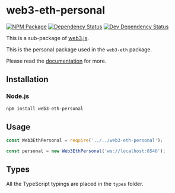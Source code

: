 # web3-eth-personal

[![NPM Package][npm-image]][npm-url] [![Dependency Status][deps-image]][deps-url] [![Dev Dependency Status][deps-dev-image]][deps-dev-url]

This is a sub-package of [web3.js][repo].

This is the personal package used in the `web3-eth` package.

Please read the [documentation][docs] for more.

## Installation

### Node.js

```bash
npm install web3-eth-personal
```

## Usage

```js
const Web3EthPersonal = require('../../web3-eth-personal');

const personal = new Web3EthPersonal('ws://localhost:8546');
```

## Types

All the TypeScript typings are placed in the `types` folder.

[docs]: http://web3js.readthedocs.io/en/1.0/
[repo]: https://github.com/ethereum/web3.js
[npm-image]: https://img.shields.io/npm/v/web3-eth-personal.svg
[npm-url]: https://npmjs.org/package/web3-eth-personal
[deps-image]: https://david-dm.org/ethereum/web3.js/1.x/status.svg?path=packages/web3-eth-personal
[deps-url]: https://david-dm.org/ethereum/web3.js/1.x?path=packages/web3-eth-personal
[deps-dev-image]: https://david-dm.org/ethereum/web3.js/1.x/dev-status.svg?path=packages/web3-eth-personal
[deps-dev-url]: https://david-dm.org/ethereum/web3.js/1.x?type=dev&path=packages/web3-eth-personal
